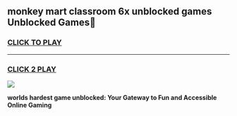 
## monkey mart classroom 6x unblocked games Unblocked Games👋
<h3>
<a href="https://premium.freeplayer.one?title=monkey_mart_classroom_6x_unblocked_games&ref=16F">CLICK TO PLAY</a></h3>
<hr>

<h3>
<a href="https://premium.freeplayer.one?title=monkey_mart_classroom_6x_unblocked_games&ref=16F">CLICK 2 PLAY</a>
  
</h3>

<a href="https://premium.freeplayer.one?title=monkey_mart_classroom_6x_unblocked_games&ref=16F/"><img src="https://clearcache.store/games.png"></a>


**worlds hardest game unblocked: Your Gateway to Fun and Accessible Online Gaming**
